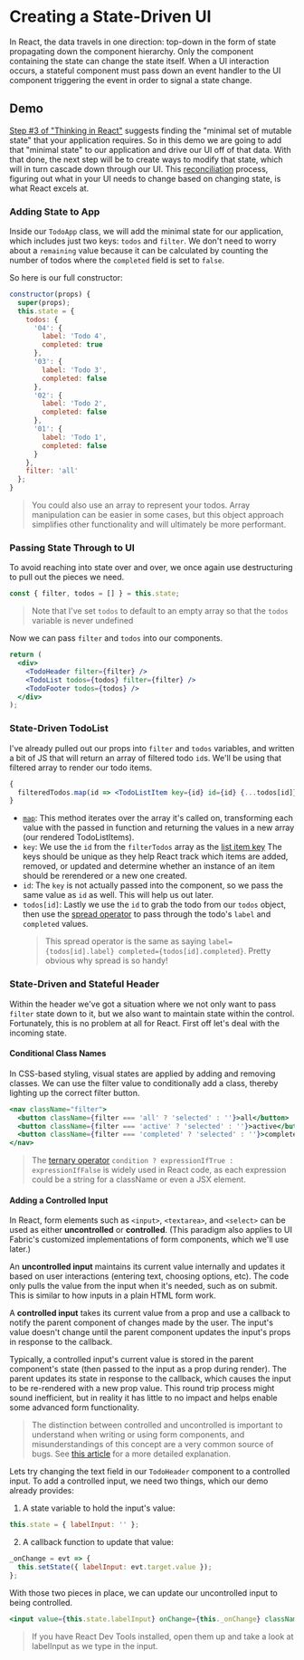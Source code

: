 # Creating a State-Driven UI

In React, the data travels in one direction: top-down in the form of state propagating down the component hierarchy. Only the component containing the state can change the state itself. When a UI interaction occurs, a stateful component must pass down an event handler to the UI component triggering the event in order to signal a state change.

## Demo

[Step #3 of "Thinking in React"](https://reactjs.org/docs/thinking-in-react.html) suggests finding the "minimal set of mutable state" that your application requires. So in this demo we are going to add that "minimal state" to our application and drive our UI off of that data. With that done, the next step will be to create ways to modify that state, which will in turn cascade down through our UI. This [reconciliation](https://reactjs.org/docs/reconciliation.html) process, figuring out what in your UI needs to change based on changing state, is what React excels at.

### Adding State to App

Inside our `TodoApp` class, we will add the minimal state for our application, which includes just two keys: `todos` and `filter`. We don't need to worry about a `remaining` value because it can be calculated by counting the number of todos where the `completed` field is set to `false`.

So here is our full constructor:

```jsx
constructor(props) {
  super(props);
  this.state = {
    todos: {
      '04': {
        label: 'Todo 4',
        completed: true
      },
      '03': {
        label: 'Todo 3',
        completed: false
      },
      '02': {
        label: 'Todo 2',
        completed: false
      },
      '01': {
        label: 'Todo 1',
        completed: false
      }
    },
    filter: 'all'
  };
}
```

> You could also use an array to represent your todos. Array manipulation can be easier in some cases, but this object approach simplifies other functionality and will ultimately be more performant.

### Passing State Through to UI

To avoid reaching into state over and over, we once again use destructuring to pull out the pieces we need.

```jsx
const { filter, todos = [] } = this.state;
```

> Note that I've set `todos` to default to an empty array so that the `todos` variable is never undefined

Now we can pass `filter` and `todos` into our components.

```jsx
return (
  <div>
    <TodoHeader filter={filter} />
    <TodoList todos={todos} filter={filter} />
    <TodoFooter todos={todos} />
  </div>
);
```

### State-Driven TodoList

I've already pulled out our props into `filter` and `todos` variables, and written a bit of JS that will return an array of filtered todo `id`s. We'll be using that filtered array to render our todo items.

```jsx
{
  filteredTodos.map(id => <TodoListItem key={id} id={id} {...todos[id]} />)
}
```

- [`map`](https://developer.mozilla.org/en-US/docs/Web/JavaScript/Reference/Global_Objects/Array/map): This method iterates over the array it's called on, transforming each value with the passed in function and returning the values in a new array (our rendered TodoListItems).
- `key`: We use the `id` from the `filterTodos` array as the [list item key](https://reactjs.org/docs/lists-and-keys.html) The keys should be unique as they help React track which items are added, removed, or updated and determine whether an instance of an item should be rerendered or a new one created.
- `id`: The `key` is not actually passed into the component, so we pass the same value as `id` as well. This will help us out later.
- `todos[id]`: Lastly we use the `id` to grab the todo from our `todos` object, then use the [spread operator](https://developer.mozilla.org/en-US/docs/Web/JavaScript/Reference/Operators/Spread_syntax) to pass through the todo's `label` and `completed` values.
  > This spread operator is the same as saying `label={todos[id].label} completed={todos[id].completed}`. Pretty obvious why spread is so handy!

### State-Driven and Stateful Header

Within the header we've got a situation where we not only want to pass `filter` state down to it, but we also want to maintain state within the control. Fortunately, this is no problem at all for React. First off let's deal with the incoming state.

#### Conditional Class Names

In CSS-based styling, visual states are applied by adding and removing classes. We can use the filter value to conditionally add a class, thereby lighting up the correct filter button.

```jsx
<nav className="filter">
  <button className={filter === 'all' ? 'selected' : ''}>all</button>
  <button className={filter === 'active' ? 'selected' : ''}>active</button>
  <button className={filter === 'completed' ? 'selected' : ''}>completed</button>
</nav>
```

> The [ternary operator](https://developer.mozilla.org/en-US/docs/Web/JavaScript/Reference/Operators/Conditional_Operator) `condition ? expressionIfTrue : expressionIfFalse` is widely used in React code, as each expression could be a string for a className or even a JSX element.

#### Adding a Controlled Input

In React, form elements such as `<input>`, `<textarea>`, and `<select>` can be used as either **uncontrolled** or **controlled**. (This paradigm also applies to UI Fabric's customized implementations of form components, which we'll use later.)

An **uncontrolled input** maintains its current value internally and updates it based on user interactions (entering text, choosing options, etc). The code only pulls the value from the input when it's needed, such as on submit. This is similar to how inputs in a plain HTML form work.

A **controlled input** takes its current value from a prop and use a callback to notify the parent component of changes made by the user. The input's value doesn't change until the parent component updates the input's props in response to the callback.

Typically, a controlled input's current value is stored in the parent component's state (then passed to the input as a prop during render). The parent updates its state in response to the callback, which causes the input to be re-rendered with a new prop value. This round trip process might sound inefficient, but in reality it has little to no impact and helps enable some advanced form functionality.

> The distinction between controlled and uncontrolled is important to understand when writing or using form components, and misunderstandings of this concept are a very common source of bugs. See [this article](https://goshakkk.name/controlled-vs-uncontrolled-inputs-react/) for a more detailed explanation.

Lets try changing the text field in our `TodoHeader` component to a controlled input. To add a controlled input, we need two things, which our demo already provides:

1. A state variable to hold the input's value:

```jsx
this.state = { labelInput: '' };
```

2. A callback function to update that value:

```jsx
_onChange = evt => {
  this.setState({ labelInput: evt.target.value });
};
```

With those two pieces in place, we can update our uncontrolled input to being controlled.

```jsx
<input value={this.state.labelInput} onChange={this._onChange} className="textfield" placeholder="add todo" />
```

> If you have React Dev Tools installed, open them up and take a look at labelInput as we type in the input.
